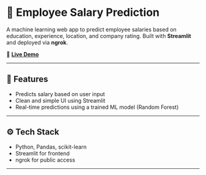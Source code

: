 # 💼 Employee Salary Prediction

A machine learning web app to predict employee salaries based on education, experience, location, and company rating. Built with **Streamlit** and deployed via **ngrok**.

🔗 **[Live Demo](https://dbe5426f7f9c.ngrok-free.app/)**

---

## 🚀 Features

- Predicts salary based on user input
- Clean and simple UI using Streamlit
- Real-time predictions using a trained ML model (Random Forest)

---

## ⚙️ Tech Stack

- Python, Pandas, scikit-learn
- Streamlit for frontend
- ngrok for public access

---

